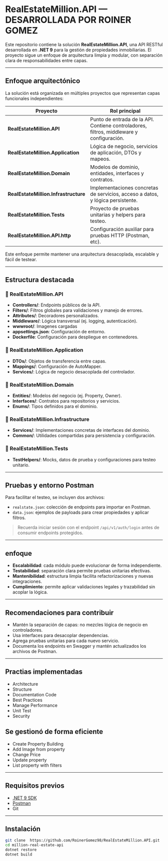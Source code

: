 # RealEstateMillion.API — DESARROLLADA POR ROINER GOMEZ

Este repositorio contiene la solución **RealEstateMillion.API**, una API RESTful desarrollada en **.NET 9** para la gestión de propiedades inmobiliarias. El proyecto sigue un enfoque de arquitectura limpia y modular, con separación clara de responsabilidades entre capas.

---

## Enfoque arquitectónico

La solución está organizada en múltiples proyectos que representan capas funcionales independientes:

| Proyecto                      | Rol principal                                                                 |
|------------------------------|------------------------------------------------------------------------------|
| **RealEstateMillion.API**     | Punto de entrada de la API. Contiene controladores, filtros, middleware y configuración. |
| **RealEstateMillion.Application** | Lógica de negocio, servicios de aplicación, DTOs y mapeos.                         |
| **RealEstateMillion.Domain**      | Modelos de dominio, entidades, interfaces y contratos.                           |
| **RealEstateMillion.Infrastructure** | Implementaciones concretas de servicios, acceso a datos, y lógica persistente.     |
| **RealEstateMillion.Tests**       | Proyecto de pruebas unitarias y helpers para testeo.                             |
| **RealEstateMillion.API.http**    | Configuración auxiliar para pruebas HTTP (Postman, etc).                          |

Este enfoque permite mantener una arquitectura desacoplada, escalable y fácil de testear.

---

## Estructura destacada

### 🔹 RealEstateMillion.API
- **Controllers/**: Endpoints públicos de la API.
- **Filters/**: Filtros globales para validaciones y manejo de errores.
- **Attributes/**: Decoradores personalizados.
- **Middleware/**: Lógica transversal (ej. logging, autenticación).
- **wwwroot/**: Imagenes cargadas
- **appsettings.json**: Configuración de entorno.
- **Dockerfile**: Configuración para despliegue en contenedores.

### 🔹 RealEstateMillion.Application
- **DTOs/**: Objetos de transferencia entre capas.
- **Mappings/**: Configuración de AutoMapper.
- **Services/**: Lógica de negocio desacoplada del controlador.

### 🔹 RealEstateMillion.Domain
- **Entities/**: Modelos del negocio (ej. Property, Owner).
- **Interfaces/**: Contratos para repositorios y servicios.
- **Enums/**: Tipos definidos para el dominio.

### 🔹 RealEstateMillion.Infrastructure
- **Services/**: Implementaciones concretas de interfaces del dominio.
- **Common/**: Utilidades compartidas para persistencia y configuración.

### 🔹 RealEstateMillion.Tests
- **TestHelpers/**: Mocks, datos de prueba y configuraciones para testeo unitario.

---

##  Pruebas y entorno Postman

Para facilitar el testeo, se incluyen dos archivos:

- `realstate.json`: colección de endpoints para importar en Postman.
- `data.json`: ejemplos de payloads para crear propiedades y aplicar filtros.

> Recuerda iniciar sesión con el endpoint `/api/v1/auth/login` antes de consumir endpoints protegidos.

---

## enfoque

- **Escalabilidad**: cada módulo puede evolucionar de forma independiente.
- **Testabilidad**: separación clara permite pruebas unitarias efectivas.
- **Mantenibilidad**: estructura limpia facilita refactorizaciones y nuevas integraciones.
- **Cumplimiento**: permite aplicar validaciones legales y trazabilidad sin acoplar la lógica.

---

##  Recomendaciones para contribuir

- Mantén la separación de capas: no mezcles lógica de negocio en controladores.
- Usa interfaces para desacoplar dependencias.
- Agrega pruebas unitarias para cada nuevo servicio.
- Documenta los endpoints en Swagger y mantén actualizados los archivos de Postman.

---

## Practias implementadas
- Architecture
- Structure
- Documentation Code
- Best Practices
- Manage Performance
- Unit Test
- Security

## Se gestionó de forma eficiente
- Create Property Building
- Add Image from property
- Change Price
- Update property
- List property with filters

---

##  Requisitos previos

- [.NET 9 SDK](https://dotnet.microsoft.com/en-us/download/dotnet/9.0)
- [Postman](https://www.postman.com/downloads/)
- Git

---

##  Instalación

```bash
git clone  https://github.com/RoinerGomez98/RealEstateMillion.API.git
cd million-real-estate-api
dotnet restore
dotnet build
